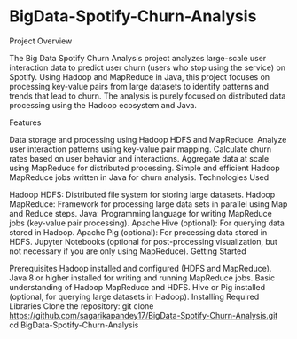 # BigData-Spotify-Churn-Analysis
Project Overview

The Big Data Spotify Churn Analysis project analyzes large-scale user interaction data to predict user churn (users who stop using the service) on Spotify. Using Hadoop and MapReduce in Java, this project focuses on processing key-value pairs from large datasets to identify patterns and trends that lead to churn. The analysis is purely focused on distributed data processing using the Hadoop ecosystem and Java.

Features

Data storage and processing using Hadoop HDFS and MapReduce.
Analyze user interaction patterns using key-value pair mapping.
Calculate churn rates based on user behavior and interactions.
Aggregate data at scale using MapReduce for distributed processing.
Simple and efficient Hadoop MapReduce jobs written in Java for churn analysis.
Technologies Used

Hadoop HDFS: Distributed file system for storing large datasets.
Hadoop MapReduce: Framework for processing large data sets in parallel using Map and Reduce steps.
Java: Programming language for writing MapReduce jobs (key-value pair processing).
Apache Hive (optional): For querying data stored in Hadoop.
Apache Pig (optional): For processing data stored in HDFS.
Jupyter Notebooks (optional for post-processing visualization, but not necessary if you are only using MapReduce).
Getting Started

Prerequisites
Hadoop installed and configured (HDFS and MapReduce).
Java 8 or higher installed for writing and running MapReduce jobs.
Basic understanding of Hadoop MapReduce and HDFS.
Hive or Pig installed (optional, for querying large datasets in Hadoop).
Installing Required Libraries
Clone the repository:
git clone https://github.com/sagarikapandey17/BigData-Spotify-Churn-Analysis.git
cd BigData-Spotify-Churn-Analysis
